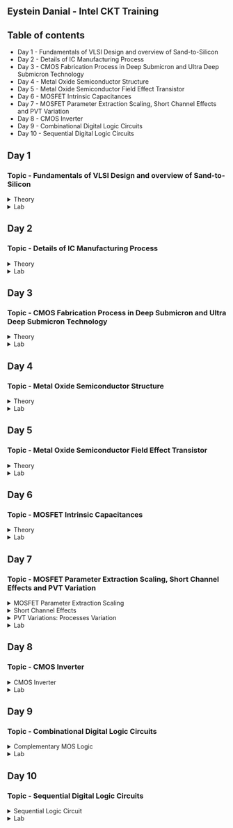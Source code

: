 ## Eystein Danial - Intel CKT Training
## Table of contents
* Day 1 - Fundamentals of VLSI Design and overview of Sand-to-Silicon
* Day 2 - Details of IC Manufacturing Process
* Day 3 - CMOS Fabrication Process in Deep Submicron and Ultra Deep Submicron Technology
* Day 4 - Metal Oxide Semiconductor Structure
* Day 5 - Metal Oxide Semiconductor Field Effect Transistor
* Day 6 - MOSFET Intrinsic Capacitances
* Day 7 - MOSFET Parameter Extraction Scaling, Short Channel Effects and PVT Variation
* Day 8 - CMOS Inverter
* Day 9 - Combinational Digital Logic Circuits
* Day 10 - Sequential Digital Logic Circuits

## Day 1
### Topic - Fundamentals of VLSI Design and overview of Sand-to-Silicon
<Details>
 <summary>Theory</summary>
 
 **Overview of VLSI Design**
* **Packaged Chip**  
  - Packaging of silicon die with plastic case to protect the die. The Central Part of the Chip is call die.
  ![image](https://user-images.githubusercontent.com/121995963/212446810-49006395-7b92-4ecd-ab18-f5d289adf246.png)

  * Examples types of packaging:
    * System in a package (SIP)
      - A system in package, or SiP, is a way of bundling two or more ICs inside a single package. This is in contrast to a system on chip, or SoC, where the functions         on those chips are integrated onto the same die.
      ![image](https://user-images.githubusercontent.com/121995963/212447058-7238737a-c6d0-402f-b5e3-61395582998a.png)

    * Dual in-line package (DIP)
      - An electronic component package with a rectangular housing and two parallel rows of electrical connecting pins. The package may be through-hole mounted to a           printed circuit board (PCB) or inserted in a socket.
      ![image](https://user-images.githubusercontent.com/121995963/212447020-65137fc0-1fa8-4a6c-9769-4be4e34637cd.png)

    * Quad-flat no-leads (QFN)
      - Flat no-leads, also known as micro leadframe (MLF) and SON (small-outline no leads), is a surface-mount technology, one of several package technologies that           connect ICs to the surfaces of PCBs without through-holes. Flat no-lead is a near chip scale plastic encapsulated package made with a planar copper lead frame         substrate.
      
      ![image](https://user-images.githubusercontent.com/121995963/212447142-a416b274-78e9-4c14-8958-f19887cb5013.png)

    * Ball grid array (BGA)
      - A ball grid array (BGA) is a type of surface-mount packaging (a chip carrier) used for integrated circuits. BGA packages are used to permanently mount devices         such as microprocessors. A BGA can provide more interconnection pins than can be put on a dual in-line or flat package
      ![image](https://user-images.githubusercontent.com/121995963/212447167-ae4b244a-d7c3-40e0-8d0d-7f09022c6082.png)

 * **Die** 
    * Size is generally 1mmx1mm or 1mmx2mm
    * Made from a wafer which every single wafer consists of many die

 * **Inside the Die**
    * Digital  
        i) Consists of Gates, Muxes, Decoders, Counters, Resistors, FSMs etc which all are made by standard cells using semi custom VLSI design flow.
    * Analog and RF
        i) Consists of Clock: VCO and PLL.
        ii) Voltage Ref. and Reg.: Bandgap reference, LDO, DC-DC converter; Data: PRBS generator; Amplifiers and Filters.
        iii) Interfaces: ADC and DAC.
        iv) All are made using custom VLSI flow.
    * Memory and Memory Controller  
        i) Consists of Static Random Access Memory (SRAM) and SRAM controller.
        
  * **Moore's Law**
      * Moore's Law is the observation that the number of transistors in a dense integrated circuit (IC) doubles aboout every two years.
      * The feature size reduced by 1/square root of 2 times. 
      
  * **VLSI Design Methodology**
      * Field Programming gate array (FPGA) Design
        * Faster prototyping and cost-effective
        * A FPGA chip consist of input/output buffers, array of configurable logic blocks, and programmable interconnect structures.
        * By programming the RAM, accomplished to programmed the interconnects. 
        * Signal routing between the CLBs and the I/O blocks made by configurable switching matrice.
        
  * **ASIC**
      * Standard Cell based design
          * Prevalent full custorm design and requires development of a full custom mask set.
          * Commonly used logic cells are developed, characterized, and stored in a standard-cell library.
          * Constant height for all cells in a same technology.
          * Can have several version for different fan-out driving capability.
            ![image](https://user-images.githubusercontent.com/121995963/212448308-3c2cf5a7-1406-4658-a976-f8de551b5ae1.png)

      * Full Custom Design
          * The entire mask deisgn is done without using any library.
          * Development cost of such a design style is becoming higner.
          * All the analaog and RF design are full custorm design.
  
  * **Differences between FPGA & ASIC**
        ![image](https://user-images.githubusercontent.com/121995963/212448407-784aeb89-5c51-4ad1-9f6d-3e8acf04a863.png)

 * **VLSI Design Quality**  
    * **Testability**  
      - Design of testable chip  
      - Availability of good test fixture at speed.
    * **Yield and Manufacturability**  
      - Yield: No. of tested of chips/Total no. of Chips    
      - Functional Yield: Checks at lower speed  
      - Parametric Yield: Checks at required speed
    * **Reliability**  
      - Consist of ESD, EOS, Electromigration, Oxide breakdown, Power and ground bouncing, On-chip noise and cross-talk.
      
 * **Technology Upgradability**  
   * Rapid development of process technology results
      * Design of complatex chip in a shother time.
      * Techonology updated to new design rules.
      * Updating the mask to new design rules.
   
   * Design style must be flexible to technology update so that the design can be use back with minimal cost. 
   * Use advanced CAD tools to automatically generate physical layout.
 
 * **CAD Tools**  
   * CAD tools essential for timely deveopment of integirated circuits.
   * Executing using CAD tools can time consuming and computation intensive mechanistic parts of the design.
   * CAD techonology for VLSI Chip chip design can be categorzied into below areas:
      * High Level sysnthesis
      * Logic systhesis
      * Circuit optimization
      * Layout
      * Placement and routing
      * Simulation
      * Design Rules and Checking
      
  * **Package Technology**
     * Many high perfomanances VLSI chips can fail if various packagin contraints and parasitic have not included in the design phase, and lenght of bonding wire or          lead length  of the packge can create serious issue. ALl this can be solve if Chip designers should work closely with package designers.
 
 * **References Sand to Silicon:** https://community.intel.com/t5/Blogs/Intel/We-Are-Intel/From-Sand-to-Silicon-The-Making-of-a-Chip/post/1334092
</details>

<Details>
<summary>Lab</summary>
</details>


## Day 2
### Topic - Details of IC Manufacturing Process
<details>
 <summary>Theory</summary>
 
 **Analog IC Design Process** 
 **Process Flow of IC Design:**
![image](https://user-images.githubusercontent.com/121995963/212457913-43c8bdc3-404f-4d4d-8689-946f89aa8142.png)

 **Diferrences of Electrical, Physical & Test Design scope:**
 ![image](https://user-images.githubusercontent.com/121995963/212456977-0dbd2ddb-96d5-434f-87d9-19a25a7e57aa.png)

 **Analog IC Design Process and its Relation with CAD and PDK:**
![image](https://user-images.githubusercontent.com/121995963/212457325-bd086e9e-8dc2-49cc-82dc-9f57515205a9.png)


 **Comparisom of Analog and Digital Circuit:** 
 * ![image](https://user-images.githubusercontent.com/121995963/212457976-64b78a07-2a30-42f5-8997-39829fc3354b.png)

 
 **Role of Circuit Designer**
   * Physical implementation of the circuit has a major impact on perforamances, power and cost.
   * Design a practical circuit based on the device limit, technology constraint and physical implementation.
   * Need to have a good understanding of layout design, so that in less interation the design can be fridged.
   * Should always dissssed with the layout designer for better and efficient circuit design.

 **CMOS Technology**
 * **What is CMOS?**
    * Is a type of metal–oxide–semiconductor field-effect transistor (MOSFET) fabrication process that uses complementary and symmetrical pairs of p-type and n-type         MOSFETs for logic functions.[1] CMOS technology is used for constructing integrated circuit (IC) chips, including microprocessors, microcontrollers, memory chips       (including CMOS BIOS), and other digital logic circuits.
 
 * **Why CMOS Techonology?**
   * ![image](https://user-images.githubusercontent.com/121995963/212457479-51942a03-3896-4e2f-83f4-386c3c1eb463.png)
   * Comparison favours BJT, however similar comparison made from digital viewpoint would come up on the side of CMOS.
   * Since Large volume mixed-mode technology will be driven by digital demands, CMOS is an obvious choice.
 
 **Categorization of the CMOS Technology:**
   * Submicron Technology: Lmin ≥ 0.35 µm
   * Deep Submicron Technology (DSM): 0.1 µm ≤ Lmin ≤ 0.35 µm
   * Ultra-Deep Submicron Technology (UDSM): Lmin ≤ 0.1 µm
   * BiCMOS Technology: Lmin = 0.5 µm
 
 **CMOS Fabrication Process**
   1) Wafer Formation
      * Raw material used in CMOS Fabs is wafer or disk of silicon. 
   2) Photolithography
      * The silicon dioxide layer is covered with the photoresist material. It is a light-sensitive material that forms the coating over the surface of the SiO2               layer. It is useful in reducing the size of the transistors.
       * ![image](https://user-images.githubusercontent.com/121995963/212458530-3ba204f1-23bf-4d61-870b-0d5ae4862fed.png)

      * After the photoresist is applied on the silicon dioxide layer, a mask with the desired pattern is used as a medium to expose UV (Ultra-Violet) lights. The UV           light through the mask reaches the photoresist material. The exposed resist remains on the surface and the unexposed part is removed from the surface.
        * ![image](https://user-images.githubusercontent.com/121995963/212458534-2a16b609-d3f6-4a05-b70b-d3f9067e246c.png)
 
   3) Well and Channel Formation
       * N-well process: In a n-well process, the pMOS transistors are built in a n-well and the nMOS transistor is placed in the p-type substrate.
       * P-well process: In a p-well process, the nMOS transistors are built in a p-well and the pMOS transistor is placed in the n-type substrate. p-well processes            were used to optimize the pMOS transistor performance.
       * Twin-well process: Twin-well processes accompanied the emergence of n-well processes. A twinwell process allows the optimization of each transistor type.
       * Triple-well process: The triple-well process has emerged to provide good isolation between analog and digital blocks in mixed-signal chips; it is also used to          isolate high-density dynamic memory from logic.
        ![image](https://user-images.githubusercontent.com/121995963/212458676-1e45b2eb-4004-4e2b-ac76-33b240577a4d.png)

   4) Silicon Dioxide (Sio2) 
      * Oxidation of silicon is achieved by heating silicon wafers in an oxidizing atmospthere The following are some approaches:
         * Wet Oxidation: When the oxidizing atmosphere contains water vapor.
         * Dry OixidatationL when the oxidizing atmosphere is pure oxygen.
         * Atomic Layer Deposition: when a thin layer (materail A) is attached to a surface then a chemical (Material B) is introduced to produe a thin layer of the              required layer.
   5) Isolation
      * Devices in a CMOS process need to be isolated from one another so that they do not have unexpected interactions.
      * The transistor gate consists of a thin gate oxide layer.
      * The thick oxide used to be formed by a process called Local Oxidation of Silicon (LOCOS).
      * A problem with LOCOS-based processes is the transition between thick andthin oxide, which extended some distance laterally to form a so-called bird’s beak.
      * Starting around the 0.35 µm node, shallow trench isolation (STI) was introduced to avoid the problems with LOCOS.
      * STI forms insulating trenches of SiO2 surrounding the transistors (everywhere except the active area).
 
   6) Gate Oxide
      * This process is to form the oxide for the transistor. 
 
   7) Gate and Source/Drain Formations
      * Grow gate oxide wherever transistors are required (area = source + drain + gate)––elsewhere there will be thick oxide or trench isolation.
      * Deposit polysilicon on chip
      * Pattern polysilicon (both gates and interconnect)
      * Etch exposed gate oxid
      * Implant pMOS and nMOS source/drain regions

   8) Contacts and Metallization
      * Contact cuts are made to source, drain, and gate according to the contact mask. These are holes etched in the dielectric after the source/drain formation.
      * Older processes commonly use aluminum (Al) for wires, although newer ones offer copper (Cu) for lower resistance.
      * Tungsten (W) can be used as a plug to fill the contact holes (to alleviate problems of aluminum not conforming to small contacts)
 
   9) Passivation
      * The final processing step is to add a protective glass layer called passivation or over glass that prevents the ingress of contaminants.
      * Openings in the passivation layer, called overglass cuts, allow connection to I/O pads and test probe points if needed.
 
  10) Metrolgy 
      * Is the science of measuring. Everything that is built in a semiconductor process has to be measured to give feedback to the manufacturing process.

 **Illustration of N-Well Process for CMOS Fabrication**
 * Step1: Substrate
 # ![image](https://user-images.githubusercontent.com/121995963/212459286-5b987425-8a9d-4c0e-ae11-1592f4c68367.png)
 
 * Step2: Oxidation
 # ![image](https://user-images.githubusercontent.com/121995963/212459290-0bc74373-e83c-4e1c-a236-237fa215356c.png)
 
 * Step3: Photoresist
 # ![image](https://user-images.githubusercontent.com/121995963/212459299-2fa561d5-c574-4bb1-9477-a425ad252f65.png)
 
 * Step4: Masking
 # ![image](https://user-images.githubusercontent.com/121995963/212459304-3429e648-013f-465e-9540-22be5bc19e80.png)
 
 * Step5: Photoresist removal
 # ![image](https://user-images.githubusercontent.com/121995963/212459313-20126026-fc31-4708-95e5-8cee8bfcb07f.png)
 
 * Step6: Removal of SiO2 using acid etching
 # ![image](https://user-images.githubusercontent.com/121995963/212459317-74929ed1-f4e5-4567-9147-266e6bd1710c.png)
 
 * Step7: Removal of photoresist
 # ![image](https://user-images.githubusercontent.com/121995963/212459326-e0d51b95-a84f-4b10-9f25-3b6796854642.png)
 
 * Step8: Formation of the N-well
 # ![image](https://user-images.githubusercontent.com/121995963/212459333-ca6d5331-9fcf-4561-8335-d6b82ac7329f.png)
 
 * Step9: Removal of SiO2
 # ![image](https://user-images.githubusercontent.com/121995963/212459337-4de4f001-a9f6-4717-9575-52fd8417c309.png)
 
 * Step10: Deposition of polysilicon
 # ![image](https://user-images.githubusercontent.com/121995963/212459343-fe938ea3-5734-41f2-860d-0d6049b25228.png)
 
 * Step11: Removing  the  layer barring a small area for the Gates
 # ![image](https://user-images.githubusercontent.com/121995963/212459352-65ea292a-5714-4abc-bb98-297afb34f519.png)
 
 * Step12: Oxidation process
 # ![image](https://user-images.githubusercontent.com/121995963/212459360-46012abd-0b18-4f60-95e2-d27817debdb9.png)
 
 * Step13: Masking and N-diffusion
 Masking:
 # ![image](https://user-images.githubusercontent.com/121995963/212459365-7c259a3f-4bde-4f6c-a7cd-bdb0dac5b462.png)
 
 N-diffusion:
 # ![image](https://user-images.githubusercontent.com/121995963/212459373-ee42a094-fbc0-41dd-8427-2f43dc01c250.png)
 
 *Step14: Oxide stripping
 # ![image](https://user-images.githubusercontent.com/121995963/212459393-b0eba6bb-f806-4bee-abcb-b1ae2ce63c13.png)
 
 *Step15: P-diffusion
 # ![image](https://user-images.githubusercontent.com/121995963/212459400-eb377413-140c-4cd6-8931-a51682fb7587.png)
 
 *Step16: Thick field oxide
 # ![image](https://user-images.githubusercontent.com/121995963/212459407-ec49a794-e2e7-4b71-8df8-4cdd5459c87d.png)
 
 *Step17: Metallization
 # ![image](https://user-images.githubusercontent.com/121995963/212459413-04150f3c-c304-47dd-aa51-98bc22d52e01.png)
 
 * Step18: Removal of excess metal
 # ![image](https://user-images.githubusercontent.com/121995963/212459415-268b5a85-b26d-43f4-b783-b2465597add1.png)
 
 *Step19: Terminals
 # ![image](https://user-images.githubusercontent.com/121995963/212459423-3033b653-8988-47e2-8fe1-777bf66e5d70.png)
 
 *Step20: Assigning the names of the terminals of the NMOS and PMOS
 # ![image](https://user-images.githubusercontent.com/121995963/212459436-72cd2579-e7c8-407f-9179-9f69e5fd3398.png)

 **Fabrication Process References:** https://www.watelectronics.com/understanding-cmos-fabrication-technology/#:~:text=20%20Steps%20of%20CMOS%20Fabrication%20Process%201%20Step2%3A,8%20Step9%3A%20Removal%20of%20SiO2%20...%20More%20items

**Sand to Silicon illutration:**
 ![image](https://user-images.githubusercontent.com/121995963/212457991-8c89d091-61c2-48da-b22e-d30bf806948a.png)
</details>

<Details>
<summary>Lab</summary>
[Fabrication-Process-and-Layout-Assignment Eystein.pdf](https://github.com/Sanchez2605/edanial/files/10741409/Fabrication-Process-and-Layout-Assignment.Eystein.pdf)
</details>


## Day 3
### Topic - CMOS Fabrication Process in Deep Submicron and Ultra Deep Submicron Technology
<details>
 <summary>Theory</summary>
 
**Disadvantange of the Submicron CMOS Process**
 Isolation of transistors:
  * The use of reverse bias pn junction to isolate transistors become impractical as the transistor sizes decrease. 
 
 * Local Oxidation of Silicon (LOCOS) Isolation Process
  1) A very this layer silicon dioxie is grown on the wafer, called as pad oxide. Then a layer of silicon nitride is deposited which is used as an oxdie barrier
  2) Then by thermal oxidation process thick oxide is grown in the exposed area.
  3) Lastly, the removal of the silicon nitride layer.
     * The limiation of this technique is the bird's beak effect and the surface area which is lost to this encroachment.
     * The advatages of LOCOS fabrication process is simple and higg oxide quality because LOCOS strcuture is thermally grown.
 
 ![image](https://user-images.githubusercontent.com/121995963/212460949-9426b08c-9e0e-437a-8153-0c45132ac4f2.png)

 **Sallow Trench Isolation Technology**
   * Shallow trench isolation (STI) allows closer spacing of transistors by eliminating the depletion region at the surface and Bird’s beak effect due to LOCOS process
   * Sallow Trench Isolation (STI) isolation process is the preferred isolation process for deep-submicron process because it completely avoids Bird’s beak shape            characteristics.
        a. Cover the wafer with pad oxide and silicon nitride.
        b. First etch nitride and pad oxide. Next, an anisotropic etch is made in the silicon to a depth of 0.4 to 0.5 microns.
        c. Grow a thin thermal oxide layer on the trench walls
        d. A CVD dielectric film is used to fill the trench
        e. A chemical mechanical polishing (CMP) step is used to polish back the dielectric layer until the nitride is reached. The nitride acts like a CMP stop layer.
        f. Densify the dielectric material at 900°C and strip the nitride and pad oxide.
  * STI is more suitable for the increased density in a small area because it allows forming smaller isolation regions.
  * The disadvantage is larger number of process steps.
 
 ![image](https://user-images.githubusercontent.com/121995963/212461111-a8b37f4f-684b-4e16-921e-9a5c2ee5fdca.png)

**Deep Submicron (DSM) CMOS Technology other uses**
 * A deep n-wellthat can be utilized to reduce substrate noise coupling.
 * A MOS Varactor that can be used to make volatage controlled osillators 
 
 **Different Types of Resistor in Deep Submicron (DSM) CMOS Technology**  
 # ![image](https://user-images.githubusercontent.com/121995963/212461642-a0b62304-ee18-4ec5-96f8-cb0e5399d115.png)
 # ![image](https://user-images.githubusercontent.com/121995963/212461650-f6113eee-943c-44e7-8053-00bc556182b1.png)

**Typical Deep Submicron (DSM) CMOS Fabrication Process**  
    Major Fabrication Steps for a DSM CMOS Process  
      1) p and n wells  
      2) Shallow trench isolation  
      3) Threshold shift and anti-punch through implants  
      4) Thin oxide and gate polysilicon  
      5) Lightly doped drains and sources  
      6) Sidewall spacer  
      7) Heavily doped drains and sources  
      8) Siliciding (Salicide and Polycide)  
      9) Bottom metal, tungsten plugs, and oxide  
      10) Higher level metals, tungsten plugs/vias, and oxide  
      11) Top level metal, vias and protective oxide   
 
 **Deep Submicron (DSM) CMOS Fabrication Process** 
 * Step 1: n and p well Creation: 
 ![image](https://user-images.githubusercontent.com/121995963/212461850-e9e8d122-97a9-4a38-80fe-716e91f81fcb.png)
 
 * Step 2: Sallow Trench Isolation 
  * The shallow trench isolation (STI) electrically isolates one region/transistor from another.
 ![image](https://user-images.githubusercontent.com/121995963/212461904-dd9f195d-3454-4b51-85c2-137f4aa0eb8b.png)
 
 * Step 3: Threshold Shift and Anti-Punch Through Implants
  * The natural thresholds of the NMOS is about 0V and of the PMOS is about –1.2V. An p-implant is used to make the NMOS harder to invert and the PMOS easier resulting     in threshold voltages balanced around zero volts.
  * Also an implant can be applied to create a higher-doped region beneath the channels to prevent punch-through from the drain depletion region extending to source       depletion region.
 ![image](https://user-images.githubusercontent.com/121995963/212461938-5d656194-2702-42b7-9e12-81a7de9fa03e.png)
 
 * Step 4: Thin Oxide and Polysilicon Gates
   * A  thin oxide is deposited followed by polysilicon. These layers are removed where they are not wanted.
   ![image](https://user-images.githubusercontent.com/121995963/212462012-2858a2f1-fc40-44c1-bf3b-65f8cb649877.png)

 * Step 5: Lightly Doped Drains and Sources
   * A lightly-doped implant is used to create a lightly-doped source and drain next to the channel of the MOSFETs.
   ![image](https://user-images.githubusercontent.com/121995963/212462052-c8681646-a244-46f9-8e7b-ce84d83d8a7c.png)

 * Step 6: Sidewall Spacers
   * A layer of dielectric is deposited on the surface and removed in such a way as to leave “sidewall spacers” next to the thin-oxide-polysilicon-polycide sandwich.        These sidewall spacers will prevent the part of the source and drain next to the channel from becoming heavily doped.
     ![image](https://user-images.githubusercontent.com/121995963/212462091-32e6014f-e949-43bc-9082-c3e3a6102250.png)

 * Step 7: Implantation of the Heavily Doped Sources and Drains
   * Note that not only does this step provide the completed sources and drains but allows for ohmic contact into the wells and substrate.
    ![image](https://user-images.githubusercontent.com/121995963/212462104-8d151311-9d2f-4e88-a58c-e260b6663db8.png)
 
 * Step 8: Siliciding (Salicide and Polycide)
   * This step reduces the resistance of the bulk diffusions and polysilicon and forms an ohmic contact with material on which it is deposited. .
     Salicide = Self-aligned silicide
    ![image](https://user-images.githubusercontent.com/121995963/212462162-e7f519e3-c5a1-40a9-adff-424497c2183e.png) 

 * Step 9: Intermediate Oxide Layer
   * An oxide layer is used to cover the transistors and to planarize the surface.
     ![image](https://user-images.githubusercontent.com/121995963/212462191-cdc87155-fe1e-44a5-8fed-42018b2fc5c4.png)

 * Step 10: First-Level Metal
   * Tungsten plugs are built through the lower intermediate oxide layer to provide contact between the devices, wells and substrate to the first-level metal.
     ![image](https://user-images.githubusercontent.com/121995963/212462208-9a6452f8-02cf-463e-b435-a97011a28209.png)

 * Step 11 – Second-Level Metal
    * The previous step is repeated for the second-level metal.
    ![image](https://user-images.githubusercontent.com/121995963/212462238-96ec05dc-fb3b-4355-b36a-ced1d4b83c26.png)

* Completed Fabrication
   * After multiple levels of metal are applied, the fabrication is completed with a thicker toplevel metal and a protective layer to hermetically seal the circuit        from the environment. Note that metal is used for the upper level metal vias. The chip is electrically connected by removing the protective layer over large            bonding pads.
 ![image](https://user-images.githubusercontent.com/121995963/212462281-01ca4ad2-60ae-458a-b98b-73d49f9d93cd.png)

**Summary of Deep Submicron (DSM) CMOS Fabrication Process**    
   * DSM technology typically has a minimum channel length between 0.35μm and 0.1μm  
   * DSM technology addresses the problem of excessive depletion region widths in junction isolation techniques by using shallow trench isolation  
   * DSM technology may have from 4 to 8 levels of metal  
   * Lightly doped drains and sources are a key aspect of DSM technology  
    
**Ultra Deep Submicron (UDSM) CMOS Technology**
 * Minimum length is less than 0.1 microns
 * Minimum feature size less than 100 nanometers
 * 22 nm drawn length
 * 5 nm lateral diffusion (12 nm gate length)
 * 1 nm transistor gate oxide
 * 8 layers of copper interconnect
 * Specialized processing is used to increase drive capability and maintain low off currents
        
**Advantage of UDSM CMOS Technology**
 * Digital Viewpoint:
   * Improved Ion/Ioff
   * Reduced gate capacitance
   * Higher drive current capability
   * Reduced interconnect density
   * Reduction of active power
        
 * Analog Viewpoint:
   * More levels of metal
   * Higher cutoff frequency
   * Higher capacitance density
   * Reduced junction capacitance per transconductance
   * More speed
        
**Disadvantage of UDSM CMOS Technology**
 * Analog Viewpoint:
   * Reduction in power supply resulting in reduced headroom
   * Gate leakage currents
   * Reduced small signal intrinsic gain
   * Increased nonlinearity
   * Increased noise and poorer matching
</details>

<Details>
<summary>Lab</summary>
[Day3-Assignment-DSM-and-UDSM-Fabrication-Process Eystein.pdf](https://github.com/Sanchez2605/edanial/files/10741421/Day3-Assignment-DSM-and-UDSM-Fabrication-Process.Eystein.pdf)

</details>

## Day 4
### Topic - Metal Oxide Semiconductor Structure
<details>
 <summary>Theory</summary>
 
 **Metal-Oxide-Semiconductor (MOS) Device Structure**
 * The capacitance of the MOS capacitor depends upon the voltage applied on the gate terminal.
 * Usually the body is grounded when the gate voltage is applied.
 * It is defined as the voltage at which there is no charge on the capacitor plates and hence there is no static electric field across the oxide
 ![image](https://user-images.githubusercontent.com/121995963/215647142-83a2f834-66ea-40bf-bb44-ed6641b5841a.png)
 
 ![image](https://user-images.githubusercontent.com/121995963/215649323-3046360f-d0ce-4058-a355-4648f3e92987.png)
 * At V(gate) > V(threshold), the capacitance is inverse proportional to frequency.

 **Fabrication**  
  * Oxidation: Process to create SiO2 on top of Silicon
  * Metallization: Process to deposit poly-silicon on top of SiO2.

 **Ideal MOS Junction or Capacitor**
 * Ideal Characteristics 
 * No charge in the device if V=0.
 # ![image](https://user-images.githubusercontent.com/121995963/215654088-cc7b171c-5e7f-4b15-bc47-9e2444f096a4.png)
 
 **Three Operation states of the MOSFET**
 
 **Accumulation Mode**
  
 Accumulation Mode( Vgs < 0 v)
 ![image](https://user-images.githubusercontent.com/121995963/215657929-ba00d0d7-6b6f-40a0-82c1-1ceb4729b69c.png)
 * Represents the Accumulation mode in which the Vgs (Gate to Source )applied is less than zero (Negative).
 * The negative charge tends to accumulate at the gate, because of these negative charges, the holes of the p-type substrate will get attracted underneath it. 
 
 **Depletion Mode (0 < V < Vt)**
                              
 ![image](https://user-images.githubusercontent.com/121995963/215658200-f2a07716-1054-4feb-835a-9fe9b2469bee.png)
 * The surface starts to deplete and the type of charge at the surface is -ve and gradually increases with the increase of voltage.
 * The voltage at the surface carrier concentration = to bulk carrier concentration, which called weak inversion.
 * The charge at the surface directly proportional to voltage.
                              
 **Strong Inversion Mode (Vgs > Vt)**
   
 ![image](https://user-images.githubusercontent.com/121995963/215660363-7612d2d7-5f24-467a-8b7e-f9f0aa9ac374.png)
 * At threshold voltage, a channel form at the surface of the semiconductor due to inversion charge.
 * Before threshold voltage, the charge comes from negatively charged ionized acceptor.
 * After threshold voltage, more charge comes from the electrons rather than depleting the holes
                               
                         
 **Non Ideal MOS Structure**
 
 * Effect if fixed charge Qf:
  * To create a zero charge non silicon negative volatage is required to give at gate terminal.
  * By applying a negative volute at gate the surface charge at silicon will be zero
  * Zero charge in the semiconductor conrresponds to flat-band condition of a MOS junctions.
 
 ![image](https://user-images.githubusercontent.com/121995963/215669766-fdbfe746-3ae9-40f7-857a-917609d8caec.png)

 * Effect of metal-semiconductor work function different, ɸms: 
 * Electrons area always move from higher energy level to lower energy level.
 * Electrons are transferred through wire.
 * To remove the electrons from the semicondutor surface, we have to provide a negative voltage to the gate.
![image](https://user-images.githubusercontent.com/121995963/215670166-ed7ea0f0-ae6c-4389-a8a6-aab4f0db39f5.png)

</details>

<Details>
<summary>Lab</summary>
 [Day4-Assignment-Metal-Oxide-Semiconductor-Structure.pdf](https://github.com/Sanchez2605/edanial/files/10753263/Day4-Assignment-Metal-Oxide-Semiconductor-Structure.pdf)
</details>
 

## Day 5
### Topic - Metal Oxide Semiconductor Field Effect Transistor
<details>
 <summary>Theory</summary>

 **MOSFET Structure**
 
 * MOSFET view in Top: 
 # ![image](https://user-images.githubusercontent.com/121995963/215696938-c6bb4fa3-f6fd-49eb-a64d-a5762071550c.png)

 * MOSFET view in Front: 
 #  ![image](https://user-images.githubusercontent.com/121995963/215699369-7c048125-e578-4dbc-8ea1-a579cd4f3653.png)

 * N-MOSFET and P-MOSFET symbols:
 # ![image](https://user-images.githubusercontent.com/121995963/215697263-7da4b000-2897-4a65-a624-44df95802401.png)

 **MOSFET Operation (N-Channel Enchancment)**
 
 * When this MOSFET is activated as ON this condition results in the maximum amount of the current flow through the device. This type of MOSFET is defined as N-channel MOSFET.

 ![image](https://user-images.githubusercontent.com/121995963/215698097-382963f3-84a3-4f91-b9ff-01852ce5bc43.png)
  
**MOSFET Operation**
 
 Case 1: Cutoff
 * Gate voltage lower than threshold voltage, Vgs < Vt.
 * No channel form between source and drain.
                                                       
 Case 2: Linear Operation
 * Gate voltage slightly above threshold voltage, Vgs - Vt >= Vds. 
 * N-channel start to form between drain and source.
 * Current flow from drain to source, Id.
 * Id increase linearly with Vgs increase.
                                                       
 Case 3: Saturation Mode
 * Gate voltage much more higher than threshold voltage, Vgs - Vt < Vds
 * At saturation point, the curent from drain to source is saturated even the Vds keep increasing

 **MOSFET Channel Profile:**
                                                                       
 ![image](https://user-images.githubusercontent.com/121995963/215699988-270cdd83-b85b-472a-88b0-fd0a304fd503.png)
                                                                       
  **MOSFET Operation (P-Channel Enchancment)**
                                                                       
  * A P-channel MOSFET uses hole flow as the charge carrier, which has less mobility than the electron flow used in N-channel MOSFETs.
  * The main difference is that P-channel MOSFETs require a negative voltage from the gate to the source (VGS) to turn on (as opposed to an N-channel MOSFET, which requires a positive VGS voltage)
  * This makes P-channel MOSFETs the ideal choice for high-side switches.
                                                                       
 ![image](https://user-images.githubusercontent.com/121995963/215700784-dc32353e-4778-40a2-8edb-048e0f740fed.png)

 **Different between N and P Channel:** 
 
  ![image](https://user-images.githubusercontent.com/121995963/215697564-113128a3-c4fc-4958-b0de-95ee08c81841.png)
                                                                       
**Comparison between BJT, FET and MOSFET**
         
 ![image](https://user-images.githubusercontent.com/121995963/215700932-5d335742-41c8-429f-bf44-a69b0fb7fab6.png)

 </details>
 
<details>
<summary>Lab</summary>
No Assignment/Lab
</details>
 
## Day 6
### Topic - MOSFET Intrinsic Capacitances
<details>
 <summary>Theory</summary>
 
 **Intrisic Capacitances: Cutoff Region** 
 
 * Gate oxide capacitances between the gate and channel overlap
 * Also its frngging capacitances between the gate and the source/drain regions
 * Cgso = Cgdo = Cox * W * Ld
 * No channel relate capacitances
 
![image](https://user-images.githubusercontent.com/121995963/216217463-b5efaf2f-432e-46ac-a622-49661e7cf483.png) 
 
  **Intrisic Capacitances: Linear Region** 
* Cgso: gate-source overlap capacitance.
* Cgdo: gate-drain overlap capacitance.
* Cdb: drain-bulk reverse bias junction capacitance.
* Csb: source-bulk reverse bias junction capacitance.
* Cgsch: gate-channel oxide capacitance at source side.
* Cgdch: gate-channel oxide capacitance at source side.
* Cch-b: channel-bulk capacitance
* There are additional capacitance compared to cutoff due to channel form between source and drain
 
![image](https://user-images.githubusercontent.com/121995963/216217491-967f7e44-43c5-4867-9232-fdeaff4d446a.png)
 
**Intrisic Capacitances: Saturatio Region** 
* Cgso: gate-source overlap capacitance.
* Cgdo: gate-drain overlap capacitance.
* Cdb: drain-bulk reverse bias junction capacitance.
* Csb: source-bulk reverse bias junction capacitance.
* Cgsch: gate-channel oxide capacitance at source side.
* Cch-b: channel-bulk capacitance
* Cdb change because depletion region is bigger
* There is no Cgdch due to pinch off 
 
![image](https://user-images.githubusercontent.com/121995963/216217551-c14771f8-e1ad-4d41-846e-dcb86ca91058.png)

![image](https://user-images.githubusercontent.com/121995963/216217170-dd3ae203-749d-4be1-a5f8-8a138c87c5d7.png)

</details>

<details>
<summary>Lab</summary>
</details>
 
## Day 7
### Topic - MOSFET Parameter Extraction Scaling, Short Channel Effects and PVT Variation
<details>
 <summary> MOSFET Parameter Extraction Scaling</summary>
 
 
 **MOSFET Level1 Model Paramater:**
 1. Vt0: Zero Body biases threshold voltage
 2. y(Gamma): Body bias parameter
 3. Lambda: Channel Length Modulation
 4 KN: Transconductance parameter
 5 PHI: Surface potential
 
 ![image](https://user-images.githubusercontent.com/121995963/216221930-c59e93e4-895f-4912-bf68-ce1ea959a206.png)

**MOSFET Scaling**
 
 * Scaling of a MOS transistor means reducing the critical parameter of the device
 * To improve some performance features such as Speed, Application, Power Dissipation, while keeping the basic operational characteristics unchanged.
 
 **Advantages of scaling in MOSFET:**
 
 1) Packaging Density: The packing density of the device improves as a result of scaling hence we can fit more transistors in the same space as before.
 2) Size Chip: As we can pack more number of transistors in the same space hence we can decrease the overall area of the chip
 3) Multifunction of Chip: As transistor size is reduced we can make multifunctional chips by reducing the area of chips.
 
 **Disadvantages of Scaling**
 1) Effect on SiO2 thickness – on scaling oxide thickness eventually a sage will reach when oxide will lose its dielectric property.
 2) Subthreshold current – The carrier in the channel can be increased by increasing VDS voltage & also potential barrier can be reduced even VGS < VT. Thus, resulting current through the channel for higher values of VDS is called sub-threshold current.
 3) Noise problem – Scaling process inevitably results in noise problem, which degrades the reliability of high density chip.
**Types of Scaling in MOSFETs:**
 
 1) Constant Field Scaling
  * Attempts to preserve the magnitude of internal electric fields in the MOSFET, while the dimensions are scaled down by a factor of S.
  * Charge densities must be increased by a factor of S in order to maintain the field conditions.
 ![image](https://user-images.githubusercontent.com/121995963/216255295-80ab180b-b697-4c77-a25e-98684c875dbe.png)
 
![image](https://user-images.githubusercontent.com/121995963/216255310-c89d80f6-2576-4b9f-aff6-9a4f3895c595.png)
 
 2) Constant Voltage  Scaling
  * All dimension of the MOSFET ar reduced by a factor of S.
  * The power supply voltage and the terminal volrage remain unchanged
  * The doping densities must be increased by factor of S(2) to preserve the charge field relations
 ![image](https://user-images.githubusercontent.com/121995963/216256297-4140572e-71fb-4f19-a165-9b7f85044c24.png)
 
![image](https://user-images.githubusercontent.com/121995963/216256314-d4b4b9c9-c902-4211-973b-afedc1d28618.png)
</details>

 <details>
   <summary>Short Channel Effects</summary>
  
 **Short Channel Effect**
  
  * A MOSFET device is considered to be short when the channel length is the same order of magnitude as the depletion layer widths (Xdb, Xds) of the source and drain juntion.
  * Aslo can be defined as Short channel device if the effective channel lenght equal to the source and drain juntion depth xj.
  * As the channel lenght L is reduced to increase both the operation speed and the number of components per chip arise.
    
  ![image](https://user-images.githubusercontent.com/121995963/216262667-abb36f6b-51d1-4396-b193-e7581a3255b2.png)

  * The short channel effects are attributed to two physical phenomena:
   1) the limitation imposed on electron drift characteristics in the channel.
   2) the modification of the threshold voltage due to the shortening channel lenght.
  

  **7 different short channel effects established :**
   1) Drain Induced Barrier Lowering
      * Increases in drain voltage reduces the barrier face by electrons or holes in the source allowing them to go from ssource to drain where gate voltage remain uncharged.
      * Gate looses the contorl of flow of current throug MOS and become as good as redundant. 
      * The channel current that flows under this conditions (VGS<VT0) is called the sub-threshold current.
                                                                       
 ![image](https://user-images.githubusercontent.com/121995963/216262884-cdff4d64-e4bb-40c3-9a01-51f2be950178.png)

   2) Mobility degradation or surface scattering
       * Frm small geometry MOSFETs the electrons monility in the channel depends on a two dimensional electric filed (Ex, Ey). 
       * The surface scattering occurs when electrons are accelarated towards the surface by vertical compenent of the electric filed Ex.
       * Causes a reduction in the mobility
       * The average surface mobility is about hald as much as that of the bulk mobility
                                                                       
  ![image](https://user-images.githubusercontent.com/121995963/216264558-2e65bc40-a5ca-4d01-b7dc-cf54a4e53dc4.png)
                                                                     
  3) Velocity Saturation
     * The electron velocity is related to the electric filed through the mobility: V=uE
     * For higher field the velocity does not increase with electric field, we have defradation of mobility because of scattering by vertical field. 
     * This leads to earlier saturation of current. 
     * The velocity saturation reduces the transconductance of short-channel devices in the saturation condition.
       ![image](https://user-images.githubusercontent.com/121995963/216266131-3fae76b6-f538-4b0e-a540-02f373f8681f.png)

  4) Impact Ionization
     * The presence of high longitudinal fields can accelerate electrons that may be able of ionizing Si atoms by impacting against them
     * Most of the e- are attracted by the drains, so it has a higher concentration of holes near the sources.
     * If the holes concentration on the sources is able to creates a voltage drop on the source-substante n-p juntion of about 0.6V then 
         i) e- injected from source to substrate
         ii) e- travel towards the drain, increasing their energy and create new e-h pairs
         iii) e- may escape the drai fields and affect other devices.
![image](https://user-images.githubusercontent.com/121995963/216269201-ccc680a3-8b4f-49e3-aac0-1a5158a8974e.png)

  5) Hot Electrons
     * Caused by electrons flowing in the channel for large VDS
     * e- arriving at the Si-Si02 interface with enough kinetic evergy >3.1ev to surmount the surface potential barrier are injected into the oxide.
     * This may degrade permanently the C-V characteristics of a MOSFETs.
  
 6) Sub threshold conduction
   * When the gate voltage is high, the transistor is strongly ON. When the gate falls below Vt, the exponential decline in current appears as a straight line on the logarithmic scale.
   * This regime of Vgs < Vt is called weak inversion
   * The subthrehold leakage current increases significantly with Vds because of drain-induced barrier lowering.
   * There is lower limit on Ids set by drain junction leakage that is excerbated by the negative gate voltage. 
  ![image](https://user-images.githubusercontent.com/121995963/216272357-9daf9752-8369-4b21-a2e0-988f57851239.png)

 7) Vt toll off
 </details>

<details>
<summary>PVT Variations: Processes Variation</summary>
 
  **Variation in the process parameters:**
  * impurity concentration densities
  * oxide thicknesses
  * diffusion depths
  
  * These are caused b non-uniform conditions during the deposition and/or the diffusion of the impurities.
  * This introduces the variation of the sheet resistances and threhold voltage of transistor.

 **Variation in the dimensions:**
  * width and length variation of MOS Transistors, resistors and capacitors.
  * mismatches is emitter area in Bipolar devices.
 
 * Thse are caused by limited resolution of photolithographic process.
 * This changes the device performances in the circuit.
 
 **Process Corners**
 
 There are 5 process corners:
 1. TT ( Typical Typical): NMOS and PMOS Typical
 2. SS (Slow Slow) : NMOS Slow and PMOS Slow
 3. FF (Fast Fast) : NMOS Fast and PMOS Fast
 4. SF (Slow Fast) : NMOS Slow and PMOS Fast
 5. FS (Fast Slow) : NMOS Fast and PMOS Slow
 
 ![image](https://user-images.githubusercontent.com/121995963/216277312-99a25c57-8073-47be-ac35-88210ca99767.png)
 
</details> 
  
<details>
<summary>Lab</summary>
</details>
 
## Day 8
### Topic - CMOS Inverter
<details>
 <summary>CMOS Inverter</summary>
 
 **What is CMOS Inverter?**
 * CMOS inverter definition is a device that is used to generate logic functions is known as CMOS inverter and is the essential component in all integrated circuits. 
 * A CMOS inverter is a FET (field effect transistor), composed of a metal gate that lies on top of oxygen’s insulating layer on top of a semiconductor.
 * These inverters are used in most electronic devices which are accountable for generating data n small circuits.
 ![image](https://user-images.githubusercontent.com/121995963/219825337-ace366ff-e206-4c4d-9f9a-cfff74ecb6f6.png)
 
 **CMOS Inverter Schematic Diagram**
 ![image](https://user-images.githubusercontent.com/121995963/219825385-129ba539-309f-4bc6-a2b0-931440f84c51.png)

 * CMOS Design Metrics:
  1) Cost: Expressed by  the complexity and area.
  2) Integrity and robustness: Expressed by the static (steady-state) behavior.
  3) Performance: Determined by the dynamic (or transient) response.
  4) Energy Efficiency: Set by the energy and power consumption.
 
 **CMOS Inverter: Static Charracteristics**
 
 ![image](https://user-images.githubusercontent.com/121995963/219825552-ddf234c9-4395-415d-bd5e-a62edbb51d86.png)
 * If the input logic is zero (0) then the output will be high (1) whereas, if the input logic is one (1), then the output will be low (0).
 * Rail to rail swing shall result high noise margin
 * No direct path exit  between supply and ground. Static power almost zero. 

 **Inverter Static Characteristics or VTC**
 
 * The quality of the inverter can be measured frequently by using the VTC or voltage transfer curve, which is plotted between input voltage (Vin) and output voltage (Vo).
 * From the following static characteristics, the parameters of devices like gain, operating logic levels & noise tolerance, and noise can be obtained.
 
![image](https://user-images.githubusercontent.com/121995963/219825943-6c699dfa-1dd3-454c-a6c5-1ddf3339bd9e.png)

 * The VTC or voltage transfer curve looks like an inverted step-function that specifies accurate switching in between ON & OFF however in real devices, a gradual transition region exists.
 * The voltage transfer curve specifies that for less input voltage Vin, the circuit generates high voltage Vout, whereas, for high input, it generates 0 volts.
 * The transition region slope is a measure of quality – steep slopes yield exact switching.
 * The tolerance toward noise can be calculated by evaluating the smallest input to the highest output for every region of ON or OFF operation.
 
 **CMOS Inverter: MOSFET Strengh Variation
 ![image](https://user-images.githubusercontent.com/121995963/219826199-8a4a217a-117c-441d-9420-ed4407d8b81c.png)

 * Current is proportional to width. Therefore, the transitor will be more stronger. 
 * When increasing the NMOS size, the curve will shift to left from middle. Therefore, NMOS will conductor eventhough with less voltage and resistances will        decreases. 
 * When increasing the PMOS size, it will take more voltage and the curve will shift to right from middle.  
 
 **CMOS Inverter: Noise Margin**
 
 ![image](https://user-images.githubusercontent.com/121995963/219826556-df7fcbf8-505e-4cf9-8bd6-3f04bbb27b58.png)

 * There are two noise margins we must consider, and they are as follows: noise margin high (NMH) and noise margin low (NML). 
 * The minimum voltage output of the driving device for a logic high (VOH min) must be larger than the minimum voltage input (VIH min) of the receiving device for a logical high.
 *  Since there is noise present on the wire, a logic high signal at the output of the driving device may arrive with a lower voltage at the input of the receiving device.
 * Slope is steep, less transition region, more noise margin

 **CMOS Inverter: Dynamic Behavior**
 
![image](https://user-images.githubusercontent.com/121995963/219826865-891b6cf3-6140-434d-9c38-26a3e27f4c40.png)

 * High Performances CMOS circuit should have less propagation delay, less rise time and less fall time.
 * Propagation delay determine by the time it takes to charge and discharge the load capacitances CL through the PMOS and NMOS tarnsistor.
 * If CL increases:
   1) Propagation (PD) delay increases.
   2) Output rise time (Trise) increases.
   3) Output fall time (Tfall) increases.
 
 ![image](https://user-images.githubusercontent.com/121995963/219827018-8e261f3c-fea7-4ef7-85ae-47e7e534bedd.png)

 Rise Time: The time required for the output voltage to rise from 10% to 90% of the supply voltage.
![image](https://user-images.githubusercontent.com/121995963/219827088-f9e0b864-cbed-481b-bdd8-a4799168a02f.png)

 Fall Time: The time required the output voltage to fall from 90% to 10% of the supply voltage.
 ![image](https://user-images.githubusercontent.com/121995963/219827130-67763f5c-3358-489e-abc2-4ed4a3a8bd61.png)

 **CMOS Inverter: Progation Delay**

 Progation Delay (Tp):
 * Input to output delay during the signal transition (at 50%)
 * Tplh: Propagtion delay at low to high transition at output.
 * Tplh: Progation delay at high to low transition at output.
 * Propagation Delay or tp: It is (tpHL + tpLH)/2.

 ![image](https://user-images.githubusercontent.com/121995963/219827287-8942e3b6-190e-47a0-89d8-96d9bb61350a.png)

 ![image](https://user-images.githubusercontent.com/121995963/219827282-329a0ff7-897e-4a42-b4ce-734ee3326bc9.png)

**CMOS Inverter: Progation Delay Summary**
 1) Reduce CL
   * Internal diffusion capacitance.
   * Interconnect capacitance.
   * Fanout capacitance.
 
 2) Increase the W/L ratio of transistors
   * This is most powerful and effective performance optimization tool in the hands of the designer. 
   * W/L ratio proportional to CL: once intrinsic capacitance starts dominating CL increasing gate size does not longer help in reducing the delay.
     * Increase area (self loading)
     * Increase the fanout factor of the driving gate
 
 3) Increase VDD
   * Delay of a gate can be modulated by modifying the supply voltage.
 
 **CMOS Inverter: Dynamic Power Consumption**
 
![image](https://user-images.githubusercontent.com/121995963/219828483-59d80b72-9688-4178-acad-eb528cf4c3a9.png)

![image](https://user-images.githubusercontent.com/121995963/219828490-e4d964ea-c9ff-40ca-89be-28dcf2911a7c.png)

* In order to minimize the power dissipation in digital integrated circuits three techniques are used: 
 1) Voltage Scaling 
 2) Clock Frequency Reduction  
 3) Switched  Capacitance Reduction. In voltage scaling the supply voltage is reduced.
* As the dynamic power dissipation and short circuit power dissipation are dependent on power supply voltage, reducing the power supply voltage reduces the power     dissipation. 
* In clock frequency reduction technique the clock frequency of the processors is reduced.
* Reducing clock frequency is not leads to efficient power reduction. 
* In switched capacitance reduction, reducing the switched capacitance is helpful to reduce the clock frequency.
 
**CMOS Inverter: Static Power Consumption**

 **Static Power Consumption**
 
![image](https://user-images.githubusercontent.com/121995963/219828565-fdcb42c2-fc43-49f2-a377-d1b864b3315d.png)

* The static or steady state power dissipation of a circuit is expressed as;
* 𝑃(𝑠𝑡𝑎𝑡.)=𝐼(𝑠𝑡𝑎𝑡.) 𝑉𝐷𝐷
* Ideally, 𝐼_(𝑠𝑡𝑎𝑡.)=0 as the PMOS and NMOS devices are never on simultaneously in steady state operation.
* But a leakage current flowing through the reverse biased diode junctions of the transistor, located between source and drain and the substrate.
* In general the leakage currents are very small and can be ignored. However the junction currents are caused by thermally generated carriers.
* Sub-threshold Current: Drain-to-source current even when Vgs is smaller than the threshold voltage.
 
**Power Dissipation Summary**

 ![image](https://user-images.githubusercontent.com/121995963/219828630-c2ce2e84-473f-4b46-9ece-00ad44600a06.png)

* The total power of the CMOS inverter is expressed as the sum of the its three components: 
 * 𝑃𝑇𝑜𝑡𝑎𝑙=𝑃𝑑𝑦𝑛+𝑃𝑑𝑝+𝑃(𝑠𝑡𝑎𝑡.) 
 * 𝑃𝑑𝑦𝑛= Dominant 
 * 𝑃𝑑𝑝= Can be kept within bounds under the designers control 
 * 𝑃(𝑠𝑡𝑎𝑡.)= Ignorable but significant in sub-micron and deep sub-micron technologies.
 
**CMOS Inverter Advantages:**

* The CMOS inverter’s steady-state power dissipation is negligible virtually, apart from small power dissipation because of leakage currents.
* The VTC (voltage transfer characteristic) exhibits a complete o/p voltage swing in between 0 V & VDD, and the transition of voltage transfer characteristic is normally very sharp. Thus, the characteristics of the CMOS inverter look like an ideal inverter.
* These inverters use electricity once they are switched ON & OFF resulting in less power consumption. As a result, these inverters generate extremely less waste heat to make them highly efficient, so used in small and delicate electronic devices.
* These inverters include high noise immunity, which lets them block both incoming & outgoing frequency spikes.
* These are low-cost to produce mass.

**CMOS Inverter Disadvantages:**

* As compared to other inverters, the switching speed of the CMOS inverter is high.
* These are very difficult to fabricate due to both the transistors used on the same Silica piece.
* It uses two transistors to make an inverter, so it uses more space on the IC as compared to the NMOS inverter.
</details> 
  
<details>
<summary>Lab</summary>
</details>
 
## Day 9
### Topic - Combinational Digital Logic Circuits
<details>
<summary>Complementary MOS Logic</summary>
 
 ![image](https://user-images.githubusercontent.com/121995963/219938871-108a3c91-52d3-48b7-9bf8-83136602091d.png)

 Five important observations during the construction of PUN and PDN networks:
 
 1) A transistor can be thought of as a switch controlled by its gate terminal.
 2) An NMOS transistor is ON when the controlling signal is high and is OFF when the controlling signal is low.
 3) A PMOS transistor act as an inverse switch that is ON when the controlling signal is Low and off when the controlling signal is High.
 4) PUN is constructed using PMOS decives, while PDN is constructed using NMOS devices.
 5) The primary reasons for this choice is that NMO transistor produce "strong zeros" and PMOS devices produce "strong ones".
 
 ![image](https://user-images.githubusercontent.com/121995963/219939066-5b8de0bf-0800-473e-91fb-dde4144dc976.png) ![image](https://user-images.githubusercontent.com/121995963/219939070-9b69bee7-5a49-4e52-811b-c7dbb1db6b5c.png)

* Construction Rules:
  * NMOS in series: NAND Function
  * NMOS in parallel: NOR Function
  * PMOS in series: NOR Function
  * PMOS in parallel: NAND Function
 
 * Pull-up and pull-down networks of a complementary CMOS structure are dual netorks.
 * The complementary gate is naturally inverting, implementing only functions such as NAND, NOR and XNOR.
 * The number of transistors required to implement an N-input logic gate is 2N.
 
 ![image](https://user-images.githubusercontent.com/121995963/219939285-80b3d6ce-dcb7-4f9b-aac8-ed92a20fed72.png)

 **Static Properties of Complementary CMOS Gates**
 
Complementary CMOS gates inherits all the nice properties of the basic CMOS inverters
* Rail-to-rail swing, 𝑉𝑂𝐻 = 𝑉𝐷𝐷 and 𝑉𝑂𝐿 = 0
* No static power dissipation
* VTC and noise margin analysis is little bit complicated as these parameters depends upon the data inputs applied to gate.

 Static Properties of Complementary CMOS Gates (NAND Gates)
 ![image](https://user-images.githubusercontent.com/121995963/219939377-64a61859-b2af-44ea-a562-efe964862c87.png)

Static Properties of Complementary CMOS Gates (NOR Gates)

 ![image](https://user-images.githubusercontent.com/121995963/219939413-616672c2-19af-4a93-a431-a53551918a41.png)

**Progation Delay of Complementary CMOS Gates**

 * The computation of propagation delay proceeds in a fashion similar to static inverters.
 * For delay analysis, each transistor is modeled as a resistor in series with an ideal switch.
 
 ![image](https://user-images.githubusercontent.com/121995963/219939511-8c02634f-f65e-42d5-9645-59eff10b0779.png)

 **Which Logic Implementation is preffered: NAND or NOR
 * For performance comparison inverter should be the reference here:
 
![image](https://user-images.githubusercontent.com/121995963/219939656-5f276cfd-18d2-475f-9b8a-05ddfb0ff559.png)

* For NAND gate, to make 𝑡𝑃𝐻𝐿−𝑁𝐴𝑁𝐷 = 𝑡𝑃𝐻𝐿−𝐼𝑁𝑉 , we have to reduce the resistance of PDN devices of NAND gate to half of the previous.
* This can be possible if the size of the PDN devices will be two times of the previous.
* For NOR Gate, to make 𝑡𝑃𝐻𝐿−NOR = 𝑡𝑃𝐻𝐿−𝐼𝑁𝑉,we have to reduce the resistance of PUN devices of NOR gate to half of the previous.
* This is the same with NOR gate except that the PUN will be two times of the previous.
* Therefore, to get the same delay as the inverter NOR implementation required more area compared to NAND implementation. 
* So, NAND implementation is preferred over NOR implementation.
 
**Complex Logic Circuit**
 
 ![image](https://user-images.githubusercontent.com/121995963/219939976-1bb27664-40ed-4dcf-ac1b-471a2c13fb0a.png)

 * There are 2 circuit which are: 1) AND-OR-Invert (AOI) logiv 2) OR-AND-Invert (OAI) logiv
 * The AOI gates enables the sum of prodcuts realization of Boolean function in one logic stage.
 * The OAI gates, enables the product of sums realizationg of Boolen function in one logic stage.
 * The pull down networks of AOI gate consists of parallel branches of series connected NMOS driver transistor.
 
 **CMOS Transmission Gate**
 
![image](https://user-images.githubusercontent.com/121995963/219940253-60f25583-586d-4987-97cb-98c73fba9b2e.png)

* Consist of one NMOS and one PMOS transistor connected in parallel.
* Gate voltages applied to these two transistors are also set to be complementary signals.
* Opreates as Bi-directional switch between the nodes A and B, that is controlled by signal C.
* Also used to make combinational circuit to reduce transistor counts
* Used in latch and Flip-flops.
 
 ![image](https://user-images.githubusercontent.com/121995963/219940284-b23d5482-edce-4eaa-b1ff-db77a35b0a08.png)

 **Combinational Circuit using Transmission Gate (TG)
 
 ![image](https://user-images.githubusercontent.com/121995963/219940279-15818b33-de1a-43b2-bdbe-6f922adb470f.png)

</details> 
  
<details>
<summary>Lab</summary>
</details>
  
  
## Day 10
### Topic - Sequential Digital Logic Circuits
<details>
<summary>Sequential Logic Circuit</summary>  

 ![image](https://user-images.githubusercontent.com/121995963/219941788-1134c693-5c6f-4250-ac25-20e33d8acca9.png)

* The output of the circuit depends upon the current values of the inputs as well as previous input values.
* Also, it has memory to store data.
* basic regenerative ciruits can be classified into three main groups 1) Bistable circuit, 2) Monostable circuit and 3) Astable circuits.
* The bistable circuit are widely used in all the latches, flip-flops, register and memory elements are made through bistable circuits.
 
**Electrical Behaviour of Bistable Circuit**

 ![image](https://user-images.githubusercontent.com/121995963/219941985-55112a8e-48c1-4ffa-9a89-9bf8e5da752d.png)

* It has 3 operating points: 2 stable points and 1 unstable points
* if the circuit is initially operating at once ofo  these two stable points, it will preserve this stage unless it is forced externally to change its operating points.
* Gain at two stable points are less than 1.
* Gain at unstable point is larget than 1 in both the inverters.a small perturbation at the input of any of the inverters will e amplified, causing the operating point to move to one of the stable operating points.
* Conclusion: The third point is unstable, so the circuit has two stable points, so it is called bistable circuit.
 
 **SR Latch**
 ![image](https://user-images.githubusercontent.com/121995963/219942121-bdb5ca4d-d825-4efd-9ec8-77e4e911122f.png)

  **JK Latch Clock Period**
 
 ![image](https://user-images.githubusercontent.com/121995963/219942162-7bc9e242-fdb1-407c-9232-ed1e3a8216c6.png)
  
 **Master Slave JK Flip Flop**

 ![image](https://user-images.githubusercontent.com/121995963/219942204-65d4d4e2-2e05-4065-aa4d-89e7c28a835c.png)

 * Timing limitation encountered in JK Latch can be prevented by using two latch stages in cascaded configuration.
 * The input latch, called master is activated when the clock pulse is high
 * The output latch is called slave is activated when the clock pulse is low.
 
 **Convention CMOS Latches**
 
 ![image](https://user-images.githubusercontent.com/121995963/219942350-69fe2705-692a-4b79-9eba-c57dcaf622ee.png)

 ![image](https://user-images.githubusercontent.com/121995963/219942368-eaecef1c-f584-4bd2-acd2-eca070a7d18a.png)

 ![image](https://user-images.githubusercontent.com/121995963/219942609-ad807bea-1c2c-42ea-8ea8-d13122d1bba9.png)

 ![image](https://user-images.githubusercontent.com/121995963/219942624-1286d77b-7e02-4659-905b-9065aa8465b8.png)

 
 **Setup and Hold Time**
 
 * Setup Time: mininmum amount of the time before the clock's active edge that the data must be stable for it to be latched correctly.
 * Any violaton may cause incorrect data to be captured known as setup violation.
 * Hold Time: minumum amount of the time after the clock's active edge during which data must be stable.
 * violation in this case may cause incorrect data to be latched, which is called hold violation.
 
  **Reason for Setup Time**

 ![image](https://user-images.githubusercontent.com/121995963/219943107-d1595e1a-e584-4b72-b6f9-3e59dc8a32fb.png)

 * When CK=High, input D is traverse through 1-2-3-4 and reflected at node 5 after some time.
 * The time that it takes D to reach node 5 called setup time.
 * When CK=Low, TG1 is switched OFF and TG2 is switched ON. Therefor, the LHS latching circuit kicks into action latching the value present at node D and producing it in the output (Q=D)
 * Any data send before the setup time, will produce a stale value at node 5. This defined the reason for the setup time withhin a flop.
 
 **Reason for Hold Time**
 
![image](https://user-images.githubusercontent.com/121995963/219943255-7cb6371c-8f9b-4c84-a5fa-a1752e18b3ee.png)

 * D given to the inverter or any other logic sitting before TG1, is a part of the flip-flop.
 * The CK and CK' control the TG, comes after buffer and inverters.
 * There is a finite delay between CK and CK', so TG takes time to ON or OFF.
 * In the mean time it is neccessary to maintain a stable value at the input to ensure a stable value at node 2, then tarnslatee to the output defining the reason for hold time.
 
</details> 
  
<details>
<summary>Lab</summary>
</details>
  
